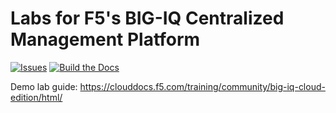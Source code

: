 # Labs for F5's BIG-IQ Centralized Management Platform

[![Issues](https://img.shields.io/github/issues/f5devcentral/f5-big-iq-lab)](https://github.com/f5devcentral/f5-big-iq-lab/issues)
[![Build the Docs](https://github.com/f5devcentral/f5-big-iq-lab/actions/workflows/build-the-docs.yml/badge.svg)](https://github.com/f5devcentral/f5-big-iq-lab/actions/workflows/build-the-docs.yml)

Demo lab guide: https://clouddocs.f5.com/training/community/big-iq-cloud-edition/html/